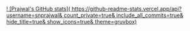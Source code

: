 [!
[Prajwal's GitHub stats](
https://github-readme-stats.vercel.app/api?
username=snprajwal&
count_private=true&
include_all_commits=true&
hide_title=true&
show_icons=true&
theme=gruvbox)
](https://github.com/snprajwal?tab=repositories)
